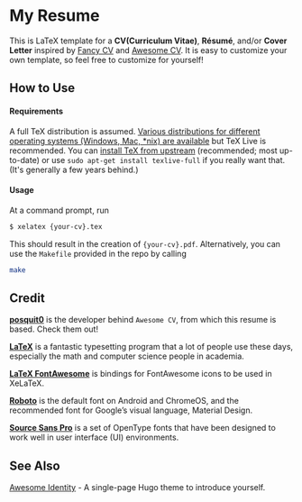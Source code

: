 # My Resume

This is LaTeX template for a **CV(Curriculum Vitae)**, **Résumé**, and/or **Cover Letter** inspired by [Fancy CV](https://www.sharelatex.com/templates/cv-or-resume/fancy-cv) and [Awesome CV](https://github.com/posquit0/Awesome-CV). It is easy to customize your own template, so feel free to customize for yourself!

## How to Use

#### Requirements

A full TeX distribution is assumed. [Various distributions for different operating systems (Windows, Mac, \*nix) are available](http://tex.stackexchange.com/q/55437) but TeX Live is recommended.
You can [install TeX from upstream](http://tex.stackexchange.com/q/1092) (recommended; most up-to-date) or use `sudo apt-get install texlive-full` if you really want that. (It's generally a few years behind.)

#### Usage

At a command prompt, run

```bash
$ xelatex {your-cv}.tex
```

This should result in the creation of `{your-cv}.pdf`. Alternatively, you can use the `Makefile` provided in the repo by calling

```bash
make
```

## Credit

[**posquit0**](https://github.com/posquit0) is the developer behind `Awesome CV`, from which this resume is based. Check them out!

[**LaTeX**](http://www.latex-project.org) is a fantastic typesetting program that a lot of people use these days, especially the math and computer science people in academia.

[**LaTeX FontAwesome**](https://github.com/furl/latex-fontawesome) is bindings for FontAwesome icons to be used in XeLaTeX.

[**Roboto**](https://github.com/google/roboto) is the default font on Android and ChromeOS, and the recommended font for Google’s visual language, Material Design.

[**Source Sans Pro**](https://github.com/adobe-fonts/source-sans-pro) is a set of OpenType fonts that have been designed to work well in user interface (UI) environments.

## See Also

[Awesome Identity](https://github.com/posquit0/hugo-awesome-identity) - A single-page Hugo theme to introduce yourself.

